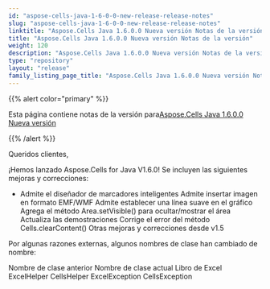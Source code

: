 ```yaml
---
id: "aspose-cells-java-1-6-0-0-new-release-release-notes"
slug: "aspose-cells-java-1-6-0-0-new-release-release-notes"
linktitle: "Aspose.Cells Java 1.6.0.0 Nueva versión Notas de la versión"
title: "Aspose.Cells Java 1.6.0.0 Nueva versión Notas de la versión"
weight: 120
description: "Aspose.Cells Java 1.6.0.0 Nueva versión Notas de la versión – the latest updates and fixes."
type: "repository"
layout: "release"
family_listing_page_title: "Aspose.Cells Java 1.6.0.0 Nueva versión Notas de la versión"
---
```

{{% alert color="primary" %}} 

 Esta página contiene notas de la versión para[Aspose.Cells Java 1.6.0.0 Nueva versión](https://releases.aspose.com/cells/java/new-releases/aspose.cells-java-1.6.0.0-new-release/)

{{% /alert %}} 

 Queridos clientes,

 ¡Hemos lanzado Aspose.Cells for Java V1.6.0! Se incluyen las siguientes mejoras y correcciones:

- Admite el diseñador de marcadores inteligentes
 Admite insertar imagen en formato EMF/WMF
 Admite establecer una línea suave en el gráfico
Agrega el método Area.setVisible() para ocultar/mostrar el área
 Actualiza las demostraciones
 Corrige el error del método Cells.clearContent()
 Otras mejoras y correcciones desde v1.5

 Por algunas razones externas, algunos nombres de clase han cambiado de nombre:

 Nombre de clase anterior Nombre de clase actual Libro de Excel ExcelHelper CellsHelper ExcelException CellsException





